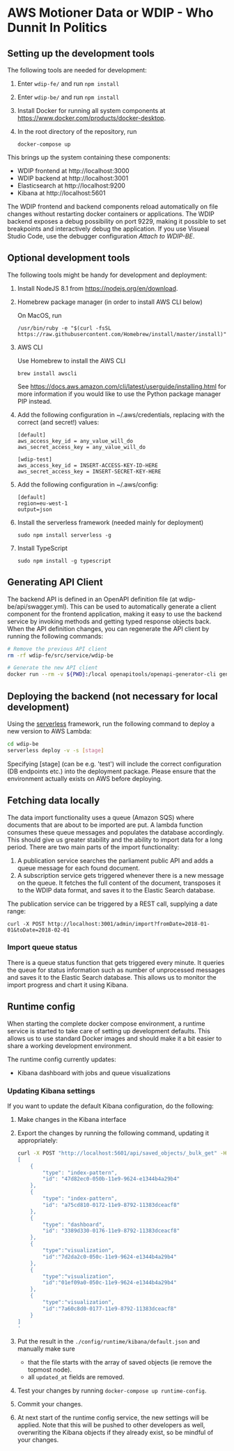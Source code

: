 # AWS Motioner Data or WDIP - Who Dunnit In Politics

## Setting up the development tools

The following tools are needed for development:

1. Enter ```wdip-fe/``` and run ```npm install```

1. Enter ```wdip-be/``` and run ```npm install```

1. Install Docker for running all system components at https://www.docker.com/products/docker-desktop. 

1. In the root directory of the repository, run

    ```docker-compose up```

This brings up the system containing these components:

* WDIP frontend at http://localhost:3000
* WDIP backend at http://localhost:3001
* Elasticsearch at http://localhost:9200
* Kibana at http://localhost:5601

The WDIP frontend and backend components reload automatically on file changes without restarting docker containers or applications. The WDIP backend exposes a debug possibility on port 9229, making it possible to set breakpoints and interactively debug the application. If you use Visueal Studio Code, use the debugger configuration _Attach to WDIP-BE_.

## Optional development tools

The following tools might be handy for development and deployment:

1. Install NodeJS 8.1 from https://nodejs.org/en/download.

1. Homebrew package manager (in order to install AWS CLI below)

    On MacOS, run

    ```/usr/bin/ruby -e "$(curl -fsSL https://raw.githubusercontent.com/Homebrew/install/master/install)"```

1. AWS CLI

    Use Homebrew to install the AWS CLI

    ```brew install awscli```

    See https://docs.aws.amazon.com/cli/latest/userguide/installing.html for more information if you would like to use the Python package manager PIP instead.

1. Add the following configuration in ~/.aws/credentials, replacing with the correct (and secret!) values:

    ```text
    [default]
    aws_access_key_id = any_value_will_do
    aws_secret_access_key = any_value_will_do

    [wdip-test]
    aws_access_key_id = INSERT-ACCESS-KEY-ID-HERE
    aws_secret_access_key = INSERT-SECRET-KEY-HERE
    ```

2. Add the following configuration in ~/.aws/config:

    ```text
    [default]
    region=eu-west-1
    output=json
    ```

1. Install the serverless framework (needed mainly for deployment)

    ```sudo npm install serverless -g```

1. Install TypeScript

    ```sudo npm install -g typescript```

## Generating API Client

The backend API is defined in an OpenAPI definition file (at wdip-be/api/swagger.yml). This can be used to automatically generate a client component for the frontend application, making it easy to use the backend service by invoking methods and getting typed response objects back. When the API definition changes, you can regenerate the API client by running the following commands:

```bash
# Remove the previous API client
rm -rf wdip-fe/src/service/wdip-be

# Generate the new API client
docker run --rm -v ${PWD}:/local openapitools/openapi-generator-cli generate -i /local/wdip-be/src/api/swagger.yml -g typescript-fetch -o /local/wdip-fe/src/service/wdip-be
```

## Deploying the backend (not necessary for local development)

Using the [serverless](https://www.serverless.com) framework, run the following command to deploy a new version to AWS Lambda:

```bash
cd wdip-be
serverless deploy -v -s [stage]
```

Specifying [stage] (can be e.g. 'test') will include the correct configuration (DB endpoints etc.) into the deployment package. Please ensure that the environment actually exists on AWS before deploying.

## Fetching data locally

The data import functionality uses a queue (Amazon SQS) where documents that are about to be imported are put. A lambda function consumes these queue messages and populates the database accordingly. This should give us greater stability and the ability to import data for a long period. There are two main parts of the import functionality:

1. A publication service searches the parliament public API and adds a queue message for each found document.
1. A subscription service gets triggered whenever there is a new message on the queue. It fetches the full content of the document, transposes it to the WDIP data format, and saves it to the Elastic Search database.

The publication service can be triggered by a REST call, supplying a date range:

    curl -X POST http://localhost:3001/admin/import?fromDate=2018-01-01&toDate=2018-02-01

### Import queue status

There is a queue status function that gets triggered every minute. It queries the queue for status information such as number of unprocessed messages and saves it to the Elastic Search database. This allows us to monitor the import progress and chart it using Kibana.

## Runtime config

When starting the complete docker compose environment, a runtime service is started to take care of setting up development defaults. This allows us to use standard Docker images and should make it a bit easier to share a working development environment.

The runtime config currently updates:

* Kibana dashboard with jobs and queue visualizations

### Updating Kibana settings

If you want to update the default Kibana configuration, do the following:

1. Make changes in the Kibana interface
1. Export the changes by running the following command, updating it appropriately:

    ```bash
    curl -X POST "http://localhost:5601/api/saved_objects/_bulk_get" -H 'kbn-xsrf: true' -H 'Content-Type: application/json' -d'
    [
        {
            "type": "index-pattern",
            "id": "47d82ec0-050b-11e9-9624-e1344b4a29b4"
        },
        {
            "type": "index-pattern",
            "id": "a75cd810-0172-11e9-8792-11383dceacf8"
        },
        {
            "type": "dashboard",
            "id": "3389d330-0176-11e9-8792-11383dceacf8"
        },
        {
            "type":"visualization",
            "id":"7d2da2c0-050c-11e9-9624-e1344b4a29b4"
        },
        {
            "type":"visualization",
            "id":"01ef09a0-050c-11e9-9624-e1344b4a29b4"
        },
        {
            "type":"visualization",
            "id":"7a60c8d0-0177-11e9-8792-11383dceacf8"
        }
    ]
    '
    ```

1. Put the result in the `./config/runtime/kibana/default.json` and manually make sure
    * that the file starts with the array of saved objects (ie remove the topmost node).
    * all `updated_at` fields are removed.
1. Test your changes by running `docker-compose up runtime-config`.
1. Commit your changes.
1. At next start of the runtime config service, the new settings will be applied. Note that this will be pushed to other developers as well, overwriting the Kibana objects if they already exist, so be mindful of your changes.
